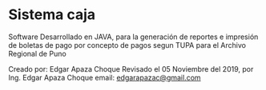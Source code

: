 Sistema caja
============
Software Desarrollado en JAVA, para la generación de reportes e impresión de boletas de pago por concepto de pagos segun TUPA para el Archivo Regional de Puno

Creado por: Edgar Apaza Choque
Revisado el 05 Noviembre del 2019, por Ing. Edgar Apaza Choque
email: edgarapazac@gmail.com

